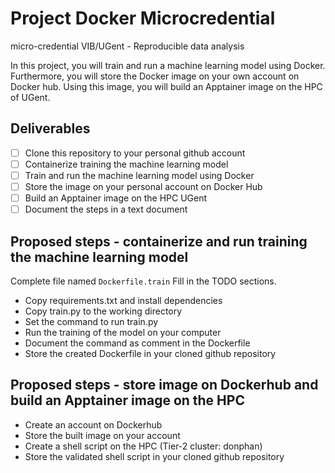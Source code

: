 # Project Docker Microcredential
micro-credential VIB/UGent - Reproducible data analysis

In this project, you will train and run a machine learning model using Docker. Furthermore, you will store the Docker image on your own account on Docker hub. Using this image, you will build an Apptainer image on the HPC of UGent.

## Deliverables

- [ ] Clone this repository to your personal github account
- [ ] Containerize training the machine learning model
- [ ] Train and run the machine learning model using Docker
- [ ] Store the image on your personal account on Docker Hub
- [ ] Build an Apptainer image on the HPC UGent
- [ ] Document the steps in a text document 

## Proposed steps - containerize and run training the machine learning model

Complete file named `Dockerfile.train`
Fill in the TODO sections.
- Copy requirements.txt and install dependencies
- Copy train.py to the working directory
- Set the command to run train.py
- Run the training of the model on your computer
- Document the command as comment in the Dockerfile
- Store the created Dockerfile in your cloned github repository

## Proposed steps - store image on Dockerhub and build an Apptainer image on the HPC

- Create an account on Dockerhub
- Store the built image on your account
- Create a shell script on the HPC (Tier-2 cluster: donphan)
- Store the validated shell script in your cloned github repository




